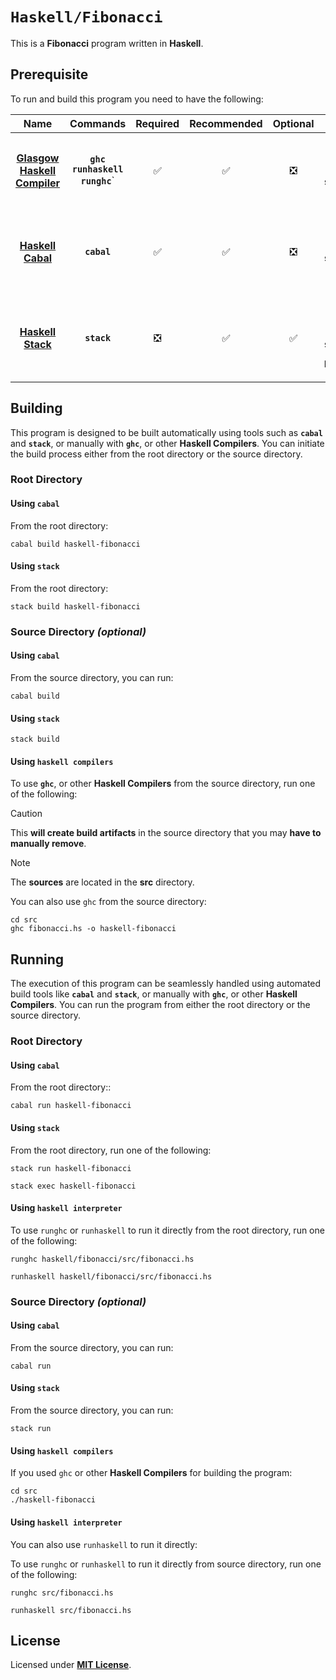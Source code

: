  # `Haskell/Fibonacci`

This is a **Fibonacci** program written in **Haskell**.

## Prerequisite

To run and build this program you need to have the following:

<div align="center">

| Name | Commands | Required | Recommended | Optional | Notes |
|:----:|:--------:|:--------:|:-----------:|:--------:|:-----:|
| [**Glasgow Haskell Compiler**](https://www.haskell.org/ghc/distribution_packages.html) | **`ghc`**<br>**`runhaskell`**<br>**`runghc`**` | &#9989; | &#9989; | &#10062; | **`ghcup install ghc`**<br>or<br>**`sudo apt install ghc`** |
| [**Haskell Cabal**](https://www.haskell.org/cabal/download.html) | **`cabal`** | &#9989; | &#9989; | &#10062; | **`ghcup install cabal`**<br>or<br>**`sudo apt install cabal-install`** |
| [**Haskell Stack**](https://releases.llvm.org/download.html) | **`stack`** | &#10062; | &#9989; | &#9989; | **`ghcup install stack`**<br>or<br>**`sudo apt install haskell-stack`** |

</div>

## Building

This program is designed to be built automatically using tools such as **`cabal`** and **`stack`**, or manually with **`ghc`**, or other **Haskell Compilers**. You can initiate the build process either from the root directory or the source directory.

### Root Directory

#### Using `cabal`

From the root directory:

```
cabal build haskell-fibonacci
```

#### Using `stack`

From the root directory:

```
stack build haskell-fibonacci
```

### Source Directory _(optional)_

#### Using `cabal`

From the source directory, you can run:

```
cabal build
```

#### Using `stack`

```
stack build
```

#### Using `haskell compilers`

To use **`ghc`**, or other **Haskell Compilers** from the source directory, run one of the following:

> [!CAUTION]
> This **will create build artifacts** in the source directory that you may **have to manually remove**.

> [!NOTE]
> The **sources** are located in the **src** directory.


You can also use `ghc` from the source directory:

```
cd src
ghc fibonacci.hs -o haskell-fibonacci
```

## Running

The execution of this program can be seamlessly handled using automated build tools like **`cabal`** and **`stack`**, or manually with **`ghc`**, or other **Haskell Compilers**. You can run the program from either the root directory or the source directory.

### Root Directory

#### Using `cabal`

From the root directory::

```
cabal run haskell-fibonacci
```

#### Using `stack`

From the root directory, run one of the following:

```
stack run haskell-fibonacci
```
```
stack exec haskell-fibonacci
```

#### Using `haskell interpreter`

To use `runghc` or `runhaskell` to run it directly from the root directory, run one of the following:

```
runghc haskell/fibonacci/src/fibonacci.hs
```
```
runhaskell haskell/fibonacci/src/fibonacci.hs
```

### Source Directory _(optional)_

#### Using `cabal`

From the source directory, you can run:

```
cabal run
```

#### Using `stack`

From the source directory, you can run:

```
stack run
```

#### Using `haskell compilers`

If you used `ghc` or other **Haskell Compilers** for building the program:

```
cd src
./haskell-fibonacci
```

#### Using `haskell interpreter`

You can also use `runhaskell` to run it directly:

To use `runghc` or `runhaskell` to run it directly from source directory, run one of the following:

```
runghc src/fibonacci.hs
```
```
runhaskell src/fibonacci.hs
```

## License

Licensed under [**MIT License**](LICENSE).
